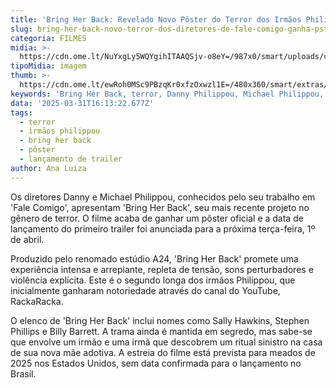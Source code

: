 ```yaml
---
title: 'Bring Her Back: Revelado Novo Pôster do Terror dos Irmãos Philippou'
slug: bring-her-back-novo-terror-dos-diretores-de-fale-comigo-ganha-pster
categoria: FILMES
midia: >-
  https://cdn.ome.lt/NuYxgLy5WQYgihITAAQSjv-o8eY=/987x0/smart/uploads/conteudo/fotos/OMELETE_CAPA_-_2025-03-31T124802.050.png
tipoMidia: imagem
thumb: >-
  https://cdn.ome.lt/ewRoh0MSc9PBzqKr0xfzOxwzl1E=/480x360/smart/extras/conteudos/omelete_THUMB_-_2025-03-31T124818.282.png
keywords: 'Bring Her Back, terror, Danny Philippou, Michael Philippou, A24, cinema'
data: '2025-03-31T16:13:22.677Z'
tags:
  - terror
  - irmãos philippou
  - bring her back
  - pôster
  - lançamento de trailer
author: Ana Luiza
---
```


Os diretores Danny e Michael Philippou, conhecidos pelo seu trabalho em 'Fale Comigo', apresentam 'Bring Her Back', seu mais recente projeto no gênero de terror. O filme acaba de ganhar um pôster oficial e a data de lançamento do primeiro trailer foi anunciada para a próxima terça-feira, 1º de abril.

Produzido pelo renomado estúdio A24, 'Bring Her Back' promete uma experiência intensa e arrepiante, repleta de tensão, sons perturbadores e violência explícita. Este é o segundo longa dos irmãos Philippou, que inicialmente ganharam notoriedade através do canal do YouTube, RackaRacka.

O elenco de 'Bring Her Back' inclui nomes como Sally Hawkins, Stephen Phillips e Billy Barrett. A trama ainda é mantida em segredo, mas sabe-se que envolve um irmão e uma irmã que descobrem um ritual sinistro na casa de sua nova mãe adotiva. A estreia do filme está prevista para meados de 2025 nos Estados Unidos, sem data confirmada para o lançamento no Brasil.

